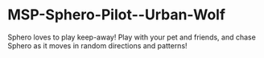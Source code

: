 # MSP-Sphero-Pilot--Urban-Wolf
Sphero loves to play keep-away! Play with your pet and friends, and chase Sphero as it moves in random directions and patterns!
